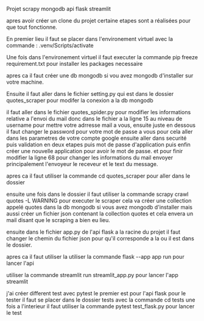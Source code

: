 Projet scrapy mongodb api flask streamlit
 
apres avoir créer un clone du projet certaine etapes sont a réalisées pour que tout fonctionne.

En premier lieu il faut se placer dans l'environement virtuel avec la commande : .venv/Scripts/activate

Une fois dans l'environement virtuel il faut executer la commande pip freeze requirement.txt pour installer les packages necessaire

apres ca il faut créer une db mongodb si vou avez mongodb d'installer sur votre machine.

Ensuite il faut aller dans le fichier setting.py qui est dans le dossier quotes_scraper pour modifer la conexion a la db mongodb

il faut aller dans le fichier quotes_spider.py pour modifier les informations relative a l'envoi du mail donc dans le fichier a la ligne 15 au niveau de username pour mettre votre adrresse mail a vous, ensuite juste en dessous il faut changer le password pour votre mot de passe a vous pour cela aller dans les parametres de votre compte google ensuite aller dans securité puis validation en deux etapes puis mot de passe d'application puis enfin créer une nouvelle application pour avoir le mot de passe. et pour finir modifier la ligne 68 pour changer les informations du mail envoyer principalement l'envoyeur le receveur et le text du message.

apres ca il faut utiliser la commande cd quotes_scraper pour aller dans le dossier

ensuite une fois dans le dossier il faut utiliser la commande scrapy crawl quotes -L WARNING pour executer le scraper cela va créer une collection appelé quotes dans la db mongodb si vous avez mongodb d'installer mais aussi créer un fichier json contenant la collection quotes et cela envera un mail disant que le scraping a bien eu lieu.

ensuite dans le fichier app.py de l'api flask a la racine du projet il faut changer le chemin du fichier json pour qu'il corresponde a la ou il est dans le dossier.

apres ca il faut utiliser la utiliser la commande flask --app app run pour lancer l'api

utiliser la commande streamlit run streamlit_app.py pour lancer l'app streamlit

j'ai créer different test avec pytest le premier est pour l'api flask pour le tester il faut se placer dans le dossier tests avec la commande cd tests une fois a l'interieur il faut utiliser la commande pytest test_flask.py pour lancer le test